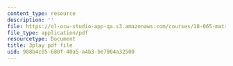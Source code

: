 ```yaml
---
content_type: resource
description: ''
file: https://ol-ocw-studio-app-qa.s3.amazonaws.com/courses/18-065-matrix-methods-in-data-analysis-signal-processing-and-machine-learning-spring-2018/988b4c05680f40a5a4b3be7004a32500_XhSk_Lw2X_U.pdf
file_type: application/pdf
resourcetype: Document
title: 3play pdf file
uid: 988b4c05-680f-40a5-a4b3-be7004a32500
---
```

